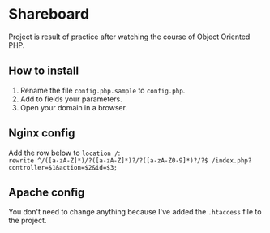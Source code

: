 # Shareboard

Project is result of practice after watching the course of Object Oriented PHP.

## How to install

1. Rename the file `config.php.sample` to `config.php`.
2. Add to fields your parameters.
3. Open your domain in a browser.

## Nginx config

Add the row below to `location /`:<br/>
`rewrite ^/([a-zA-Z]*)/?([a-zA-Z]*)?/?([a-zA-Z0-9]*)?/?$ /index.php?controller=$1&action=$2&id=$3;`

## Apache config

You don't need to change anything because I've added the `.htaccess` file to the project.